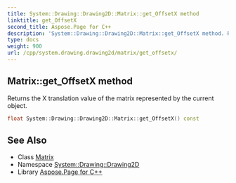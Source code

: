```yaml
---
title: System::Drawing::Drawing2D::Matrix::get_OffsetX method
linktitle: get_OffsetX
second_title: Aspose.Page for C++
description: 'System::Drawing::Drawing2D::Matrix::get_OffsetX method. Returns the X translation value of the matrix represented by the current object in C++.'
type: docs
weight: 900
url: /cpp/system.drawing.drawing2d/matrix/get_offsetx/
---
```

## Matrix::get_OffsetX method


Returns the X translation value of the matrix represented by the current object.

```cpp
float System::Drawing::Drawing2D::Matrix::get_OffsetX() const
```

## See Also

* Class [Matrix](../)
* Namespace [System::Drawing::Drawing2D](../../)
* Library [Aspose.Page for C++](../../../)

